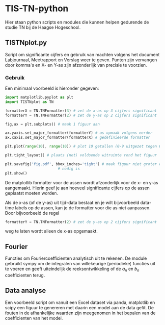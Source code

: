 # TIS-TN-python

Hier staan python scripts en modules die kunnen helpen gedurende de studie TN bij de Haagse Hogeschool.

## TISTNplot.py

Script om significante cijfers en gebruik van machten volgens het document Labjournaal, Meetrapport en Verslag weer te geven. 
Punten zijn vervangen door komma's en X- en Y-as zijn afzonderlijk van precisie te voorzien.

### Gebruik
Een minimaal voorbeeld is hieronder gegeven:
```python
import matplotlib.pyplot as plt
import TISTNplot as TN

formatterX = TN.TNFormatter(3) # zet de x-as op 3 cijfers significant
formatterY = TN.TNFormatter(2) # zet de y-as op 2 cijfers significant

fig,ax = plt.subplots() # maak 1 figuur aan

ax.yaxis.set_major_formatter(formatterY) # as opmaak volgens eerder 
ax.xaxis.set_major_formatter(formatterX) # gedefinieerde formatter

plt.plot(range(10), range(10)) # plot 10 getallen (0-9 uitgezet tegen 0-9)

plt.tight_layout() # plaats (net) voldoende witruimte rond het figuur

plt.savefig('fig.pdf', bbox_inches='tight') # maak figuur niet groter dan 
					    # nodig is
plt.show()
```

De matplotlib formatter voor de assen wordt afzonderlijk voor de x- en y-as aangemaakt. Hierin geef je aan hoeveel significante cijfers op de assen geplaatst moeten worden.

Als de x-as (of de y-as) uit tijd-data bestaat en je wilt bijvoorbeeld data-time labels op de assen, kan je de formatter voor die as niet aanpassen. Door bijvoorbeeld de regel 
```python
formatterY = TN.TNFormatter(2) # zet de y-as op 2 cijfers significant
``` 
weg te laten wordt alleen de x-as opgemaakt.

## Fourier
Functies om Fouriercoefficienten analytisch uit te rekenen. De module gebruikt sympy om de integralen van willekeurige (periodieke) functies uit te voeren en geeft uiteindelijk de reeksontwikkeling of de $a_n$ en $b_n$ coefficienten terug.

## Data analyse
Een voorbeeld script om vanuit een Excel dataset via panda, matplotlib en scipy een figuur te genereren met daarin een model aan de data gefit. De fouten in de afhankelijke waarden zijn meegenomen in het bepalen van de coefficienten van het model.
